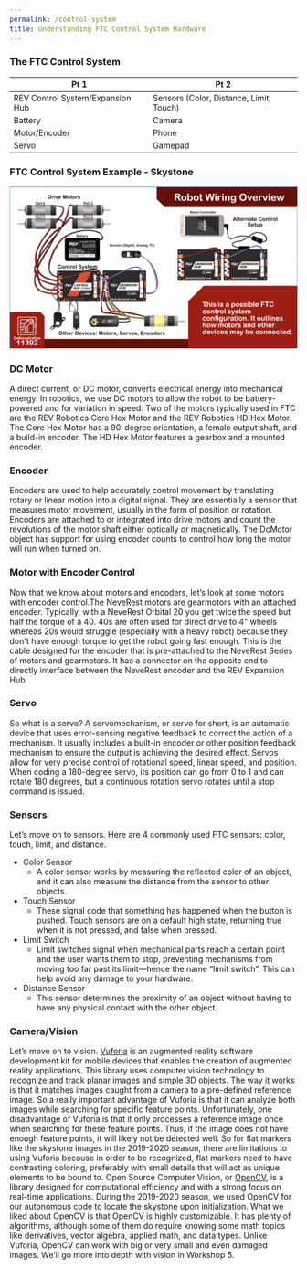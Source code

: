 ```yaml
---
permalink: /control-system
title: Understanding FTC Control System Hardware
---
```


### The FTC Control System
| Pt 1                                  | Pt 2                                          |
|---------------------------------------|-----------------------------------------------|
| REV Control System/Expansion Hub      | Sensors (Color, Distance, Limit, Touch)       |
| Battery                               | Camera                                        |
| Motor/Encoder                         | Phone                                         |
| Servo                                 | Gamepad                                       |

### FTC Control System Example - Skystone
![FTC Skystone Control System Setup](skystone_system.png)

### DC Motor
A direct current, or DC motor, converts electrical energy into mechanical energy. In robotics, we use DC motors to allow the robot to be battery-powered and for variation in speed. Two of the motors typically used in FTC are the REV Robotics Core Hex Motor and the REV Robotics HD Hex Motor. The Core Hex Motor has a 90-degree orientation, a female output shaft, and a build-in encoder. The HD Hex Motor features a gearbox and a mounted encoder.

### Encoder
Encoders are used to help accurately control movement by translating rotary or linear motion into a digital signal. They are essentially a sensor that measures motor movement, usually in the form of position or rotation. Encoders are attached to or integrated into drive motors and count the revolutions of the motor shaft either optically or magnetically. The DcMotor object has support for using encoder counts to control how long the motor will run when turned on.

### Motor with Encoder Control
Now that we know about motors and encoders, let’s look at some motors with encoder control.The NeveRest motors are gearmotors with an attached encoder. Typically, with a NeveRest Orbital 20 you get twice the speed but half the torque of a 40. 40s are often used for direct drive to 4" wheels whereas 20s would struggle (especially with a heavy robot) because they don't have enough torque to get the robot going fast enough. This is the cable designed for the encoder that is pre-attached to the NeveRest Series of motors and gearmotors. It has a connector on the opposite end to directly interface between the NeveRest encoder and the REV Expansion Hub.

### Servo
So what is a servo? A servomechanism, or servo for short, is an automatic device that uses error-sensing negative feedback to correct the action of a mechanism. It usually includes a built-in encoder or other position feedback mechanism to ensure the output is achieving the desired effect. Servos allow for very precise control of rotational speed, linear speed, and position. When coding a 180-degree servo, its position can go from 0 to 1 and can rotate 180 degrees, but a continuous rotation servo rotates until a stop command is issued.

### Sensors
Let’s move on to sensors. Here are 4 commonly used FTC sensors: color, touch, limit, and distance. 
* Color Sensor
  * A color sensor works by measuring the reflected color of an object, and it can also measure the distance from the sensor to other objects. 
* Touch Sensor
  * These signal code that something has happened when the button is pushed. Touch sensors are on a default high state, returning true when it is not pressed, and false when pressed. 
* Limit Switch
  * Limit switches signal when mechanical parts reach a certain point and the user wants them to stop, preventing mechanisms from moving too far past its limit—hence the name “limit switch”. This can help avoid any damage to your hardware. 
* Distance Sensor
  * This sensor determines the proximity of an object without having to have any physical contact with the other object.
  
### Camera/Vision
Let’s move on to vision. [Vuforia](https://developer.vuforia.com/downloads/sdk) is an augmented reality software development kit for mobile devices that enables the creation of augmented reality applications. This library uses computer vision technology to recognize and track planar images and simple 3D objects. The way it works is that it matches images caught from a camera to a pre-defined reference image. So a really important advantage of Vuforia is that it can analyze both images while searching for specific feature points. Unfortunately, one disadvantage of Vuforia is that it only processes a reference image once when searching for these feature points. Thus, if the image does not have enough feature points, it will likely not be detected well. So for flat markers like the skystone images in the 2019-2020 season, there are limitations to using Vuforia because in order to be recognized, flat markers need to have contrasting coloring, preferably with small details that will act as unique elements to be bound to. Open Source Computer Vision, or [OpenCV](https://sourceforge.net/projects/opencvlibrary/files/opencv-win/), is a library designed for computational efficiency and with a strong focus on real-time applications. During the 2019-2020 season, we used OpenCV for our autonomous code to locate the skystone upon initialization. What we liked about OpenCV is that OpenCV is highly customizable. It has plenty of algorithms, although some of them do require knowing some math topics like derivatives, vector algebra, applied math, and data types. Unlike Vuforia, OpenCV can work with big or very small and even damaged images. We’ll go more into depth with vision in Workshop 5.



